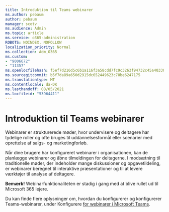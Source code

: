```yaml
---
title: Introduktion til Teams webinarer
ms.author: pebaum
author: pebaum
manager: scotv
ms.audience: Admin
ms.topic: article
ms.service: o365-administration
ROBOTS: NOINDEX, NOFOLLOW
localization_priority: Normal
ms.collection: Adm_O365
ms.custom:
- "9006672"
- "11357"
ms.openlocfilehash: f5ef7d216d5c6b1a116f3a58cdd7fc9c3263f94732c45a403381b987381be37b
ms.sourcegitcommit: b5f7da89a650d2915dc652449623c78be6247175
ms.translationtype: MT
ms.contentlocale: da-DK
ms.lasthandoff: 08/05/2021
ms.locfileid: "53964411"
---
```

# <a name="getting-started-with-teams-webinars"></a>Introduktion til Teams webinarer

Webinarer er strukturerede møder, hvor undervisere og deltagere har tydelige roller og ofte bruges til uddannelsesformål eller scenarier med oprettelse af salgs- og marketingforløb.

Når dine brugere har konfigureret webinarer i organisationen, kan de planlægge webinarer og åbne tilmeldingen for deltagerne. I modsætning til traditionelle møder, der indeholder mange diskussioner og opgavetildeling, er webinarer beregnet til interaktive præsentationer og til at levere værktøjer til analyse af deltagere.

**Bemærk!** Webinarfunktionaliteten er stadig i gang med at blive rullet ud til Microsoft 365 lejere. 

Du kan finde flere oplysninger om, hvordan du konfigurerer og konfigurerer Teams-webinarer, under Konfigurere [for webinarer i Microsoft Teams](/microsoftteams/set-up-webinars).